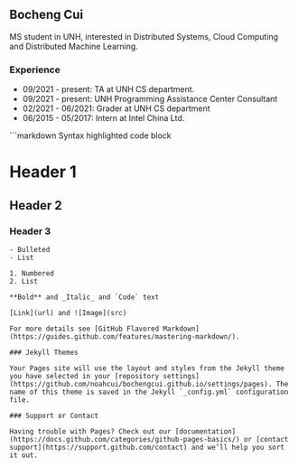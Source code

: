 <h2>Bocheng Cui</h2>
MS student in UNH, interested in Distributed Systems, Cloud Computing and Distributed Machine Learning.
<h3>Experience</h3>

<ul>
<li> 09/2021 - present: TA at UNH CS department.</li>
<li> 09/2021 - present: UNH Programming Assistance Center Consultant</li>
<li> 02/2021 - 06/2021: Grader at UNH CS department</li>
<li> 06/2015 - 05/2017: Intern at Intel China Ltd.</li>
</ul>
```markdown
Syntax highlighted code block

# Header 1

## Header 2

### Header 3

```
- Bulleted
- List

1. Numbered
2. List

**Bold** and _Italic_ and `Code` text

[Link](url) and ![Image](src)

For more details see [GitHub Flavored Markdown](https://guides.github.com/features/mastering-markdown/).

### Jekyll Themes

Your Pages site will use the layout and styles from the Jekyll theme you have selected in your [repository settings](https://github.com/noahcui/bochengcui.github.io/settings/pages). The name of this theme is saved in the Jekyll `_config.yml` configuration file.

### Support or Contact

Having trouble with Pages? Check out our [documentation](https://docs.github.com/categories/github-pages-basics/) or [contact support](https://support.github.com/contact) and we’ll help you sort it out.

```

```

```

```

```

```

```
